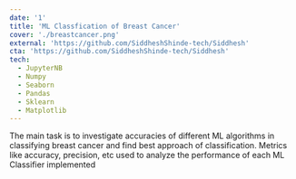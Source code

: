 ```yaml
---
date: '1'
title: 'ML Classfication of Breast Cancer'
cover: './breastcancer.png'
external: 'https://github.com/SiddheshShinde-tech/Siddhesh'
cta: 'https://github.com/SiddheshShinde-tech/Siddhesh'
tech:
  - JupyterNB
  - Numpy
  - Seaborn
  - Pandas
  - Sklearn
  - Matplotlib
---
```


The main task is to investigate accuracies of different ML algorithms in classifying breast cancer and find best approach of classification. Metrics like accuracy, precision, etc used to analyze the performance of each ML Classifier implemented

<!-- A minimal, dark blue theme for VS Code, Sublime Text, Atom, iTerm, and more. Available on [Visual Studio Marketplace](https://marketplace.visualstudio.com/items?itemName=brittanychiang.halcyon-vscode), [Package Control](https://packagecontrol.io/packages/Halcyon%20Theme), [Atom Package Manager](https://atom.io/themes/halcyon-syntax), and [npm](https://www.npmjs.com/package/hyper-halcyon-theme). -->
